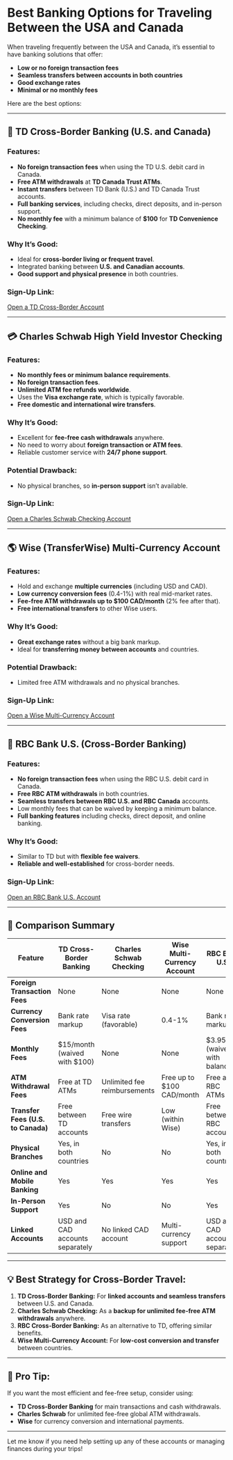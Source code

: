 # Best Banking Options for Traveling Between the USA and Canada

When traveling frequently between the USA and Canada, it’s essential to have banking solutions that offer:
- **Low or no foreign transaction fees**
- **Seamless transfers between accounts in both countries**
- **Good exchange rates**
- **Minimal or no monthly fees**

Here are the best options:

---

## 🏦 TD Cross-Border Banking (U.S. and Canada)
### Features:
- **No foreign transaction fees** when using the TD U.S. debit card in Canada.
- **Free ATM withdrawals** at **TD Canada Trust ATMs**.
- **Instant transfers** between TD Bank (U.S.) and TD Canada Trust accounts.
- **Full banking services**, including checks, direct deposits, and in-person support.
- **No monthly fee** with a minimum balance of **$100** for **TD Convenience Checking**.

### Why It’s Good:
- Ideal for **cross-border living or frequent travel**.
- Integrated banking between **U.S. and Canadian accounts**.
- **Good support and physical presence** in both countries.

### Sign-Up Link:
[Open a TD Cross-Border Account](https://www.td.com/us/en/personal-banking/cross-border/)  

---

## 💳 Charles Schwab High Yield Investor Checking
### Features:
- **No monthly fees or minimum balance requirements**.
- **No foreign transaction fees**.
- **Unlimited ATM fee refunds worldwide**.
- Uses the **Visa exchange rate**, which is typically favorable.
- **Free domestic and international wire transfers**.

### Why It’s Good:
- Excellent for **fee-free cash withdrawals** anywhere.
- No need to worry about **foreign transaction or ATM fees**.
- Reliable customer service with **24/7 phone support**.

### Potential Drawback:
- No physical branches, so **in-person support** isn’t available.

### Sign-Up Link:
[Open a Charles Schwab Checking Account](https://www.schwab.com/checking)  

---

## 🌎 Wise (TransferWise) Multi-Currency Account
### Features:
- Hold and exchange **multiple currencies** (including USD and CAD).
- **Low currency conversion fees** (0.4-1%) with real mid-market rates.
- **Fee-free ATM withdrawals up to $100 CAD/month** (2% fee after that).
- **Free international transfers** to other Wise users.

### Why It’s Good:
- **Great exchange rates** without a big bank markup.
- Ideal for **transferring money between accounts** and countries.

### Potential Drawback:
- Limited free ATM withdrawals and no physical branches.

### Sign-Up Link:
[Open a Wise Multi-Currency Account](https://wise.com/)  

---

## 🏦 RBC Bank U.S. (Cross-Border Banking)
### Features:
- **No foreign transaction fees** when using the RBC U.S. debit card in Canada.
- **Free RBC ATM withdrawals** in both countries.
- **Seamless transfers between RBC U.S. and RBC Canada** accounts.
- Low monthly fees that can be waived by keeping a minimum balance.
- **Full banking features** including checks, direct deposit, and online banking.

### Why It’s Good:
- Similar to TD but with **flexible fee waivers**.
- **Reliable and well-established** for cross-border needs.

### Sign-Up Link:
[Open an RBC Bank U.S. Account](https://www.rbcbank.com/cross-border.html)  

---

## 🔎 Comparison Summary

| **Feature**                           | **TD Cross-Border Banking** | **Charles Schwab Checking** | **Wise Multi-Currency Account** | **RBC Bank U.S.** |
|---------------------------------------|-----------------------------|------------------------------|---------------------------------|--------------------|
| **Foreign Transaction Fees**           | None                        | None                         | None                            | None               |
| **Currency Conversion Fees**           | Bank rate markup             | Visa rate (favorable)         | 0.4-1%                           | Bank rate markup    |
| **Monthly Fees**                       | $15/month (waived with $100) | None                         | None                            | $3.95 (waived with balance) |
| **ATM Withdrawal Fees**                | Free at TD ATMs              | Unlimited fee reimbursements | Free up to $100 CAD/month        | Free at RBC ATMs    |
| **Transfer Fees (U.S. to Canada)**      | Free between TD accounts     | Free wire transfers           | Low (within Wise)                | Free between RBC accounts |
| **Physical Branches**                   | Yes, in both countries       | No                           | No                              | Yes, in both countries |
| **Online and Mobile Banking**           | Yes                          | Yes                          | Yes                             | Yes                 |
| **In-Person Support**                   | Yes                          | No                           | No                              | Yes                 |
| **Linked Accounts**                     | USD and CAD accounts separately | No linked CAD account        | Multi-currency support           | USD and CAD accounts separately |

---

## 💡 Best Strategy for Cross-Border Travel:
1. **TD Cross-Border Banking:** For **linked accounts and seamless transfers** between U.S. and Canada.  
2. **Charles Schwab Checking:** As a **backup for unlimited fee-free ATM withdrawals** anywhere.  
3. **RBC Cross-Border Banking:** As an alternative to TD, offering similar benefits.  
4. **Wise Multi-Currency Account:** For **low-cost conversion and transfer** between countries.  

---

## 📌 Pro Tip:
If you want the most efficient and fee-free setup, consider using:
- **TD Cross-Border Banking** for main transactions and cash withdrawals.
- **Charles Schwab** for unlimited fee-free global ATM withdrawals.
- **Wise** for currency conversion and international payments.

---

Let me know if you need help setting up any of these accounts or managing finances during your trips!